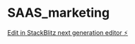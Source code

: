 # SAAS_marketing

[Edit in StackBlitz next generation editor ⚡️](https://stackblitz.com/~/github.com/Rishi323/SAAS_marketing)